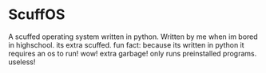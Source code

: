 # ScuffOS
A scuffed operating system written in python.
Written by me when im bored in highschool.
its extra scuffed.
fun fact: because its written in python it requires an os to run! wow! extra garbage!
only runs preinstalled programs. useless!